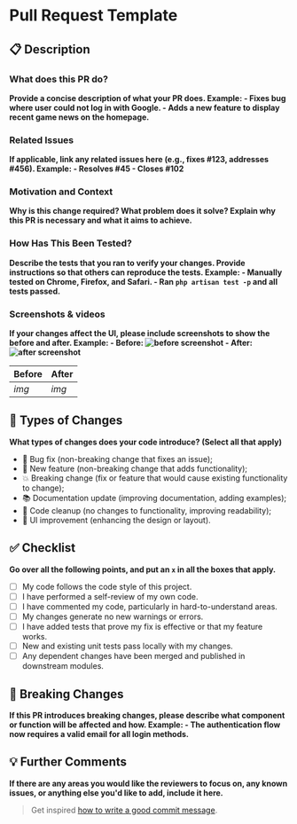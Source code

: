 # Pull Request Template

## 📋 Description

### What does this PR do?

**Provide a concise description of what your PR does. Example: - Fixes bug where user could not log in with Google. - Adds a new feature to display recent game news on the homepage.**

### Related Issues

**If applicable, link any related issues here (e.g., fixes #123, addresses #456). Example: - Resolves #45 - Closes #102**

### Motivation and Context

**Why is this change required? What problem does it solve? Explain why this PR is necessary and what it aims to achieve.**

### How Has This Been Tested?

**Describe the tests that you ran to verify your changes. Provide instructions so that others can reproduce the tests. Example: - Manually tested on Chrome, Firefox, and Safari. - Ran `php artisan test -p` and all tests passed.**

### Screenshots & videos

**If your changes affect the UI, please include screenshots to show the before and after. Example: - Before: ![before screenshot](url) - After: ![after screenshot](url)**

| Before | After |
| ------ | ----- |
| _img_  | _img_ |

## 🔄 Types of Changes

**What types of changes does your code introduce? (Select all that apply)**

-   🐛 Bug fix (non-breaking change that fixes an issue);
-   🚀 New feature (non-breaking change that adds functionality);
-   💥 Breaking change (fix or feature that would cause existing functionality to change);
-   📚 Documentation update (improving documentation, adding examples);
-   🧹 Code cleanup (no changes to functionality, improving readability);
-   🎨 UI improvement (enhancing the design or layout).

## ✅ Checklist

**Go over all the following points, and put an `x` in all the boxes that apply.**

-   [ ] My code follows the code style of this project.
-   [ ] I have performed a self-review of my own code.
-   [ ] I have commented my code, particularly in hard-to-understand areas.
-   [ ] My changes generate no new warnings or errors.
-   [ ] I have added tests that prove my fix is effective or that my feature works.
-   [ ] New and existing unit tests pass locally with my changes.
-   [ ] Any dependent changes have been merged and published in downstream modules.

## 🚨 Breaking Changes

**If this PR introduces breaking changes, please describe what component or function will be affected and how. Example: - The authentication flow now requires a valid email for all login methods.**

## 💡 Further Comments

**If there are any areas you would like the reviewers to focus on, any known issues, or anything else you'd like to add, include it here.**

> Get inspired [how to write a good commit message](https://chris.beams.io/posts/git-commit/).
